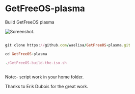 # GetFreeOS-plasma
Build GetFreeOS plasma

![Screenshot.]([https://github.com/waelisa/GetFreeOS-plasma/raw/main/Screenshot.png])

##
```ruby
git clone https://github.com/waelisa/GetFreeOS-plasma.git

cd GetFreeOS-plasma

./GetFreeOS-build-the-iso.sh
```
##

Note:- script work in your home folder.

Thanks to Erik Dubois for the great work.
